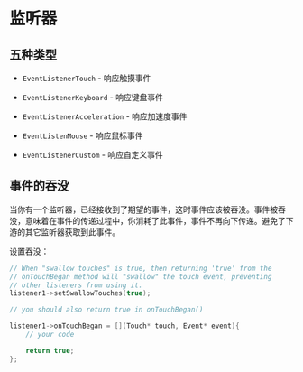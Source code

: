 # 监听器

## 五种类型

* `EventListenerTouch` - 响应触摸事件

* `EventListenerKeyboard` - 响应键盘事件

* `EventListenerAcceleration` - 响应加速度事件

* `EventListenMouse` - 响应鼠标事件

* `EventListenerCustom` - 响应自定义事件

## 事件的吞没

当你有一个监听器，已经接收到了期望的事件，这时事件应该被吞没。事件被吞没，意味着在事件的传递过程中，你消耗了此事件，事件不再向下传递。避免了下游的其它监听器获取到此事件。

设置吞没：

```cpp
// When "swallow touches" is true, then returning 'true' from the
// onTouchBegan method will "swallow" the touch event, preventing
// other listeners from using it.
listener1->setSwallowTouches(true);

// you should also return true in onTouchBegan()

listener1->onTouchBegan = [](Touch* touch, Event* event){
    // your code

    return true;
};
```
